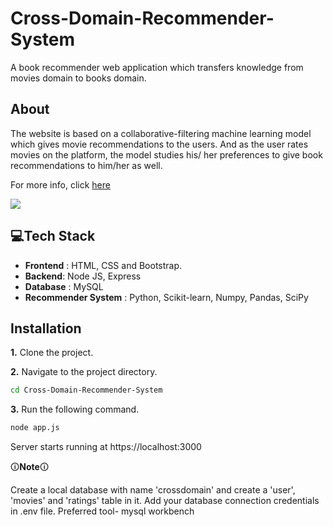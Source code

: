 # Cross-Domain-Recommender-System

A book recommender web application which transfers knowledge from movies domain to books domain. 

## About
The website is based on a collaborative-filtering machine learning model which gives movie recommendations to the users. And as the user rates movies on the platform, the model studies his/ her preferences to give book recommendations to him/her as well.

For more info, click [here](https://docs.google.com/presentation/d/1eQv2JAGd28mAM2pmHieAQdjhJ_MjWBXv/edit?usp=sharing&ouid=107150219065222645744&rtpof=true&sd=true)

![](https://github.com/CheshtaSagar/BeFound/blob/main/2.png?raw=true)


## 💻Tech Stack
- **Frontend** : HTML, CSS and Bootstrap.
- **Backend**: Node JS, Express
- **Database** : MySQL
- **Recommender System** : Python, Scikit-learn, Numpy, Pandas, SciPy


## Installation
**1.** Clone the project.

**2.** Navigate to the project directory.

```bash
cd Cross-Domain-Recommender-System
```
**3.** Run the following command.

```bash
node app.js
```

Server starts running at https://localhost:3000

🛈**Note**🛈

Create a local database with name 'crossdomain' and create a 'user', 'movies' and 'ratings' table in it.
Add your database connection credentials in .env file.
Preferred tool- mysql workbench



